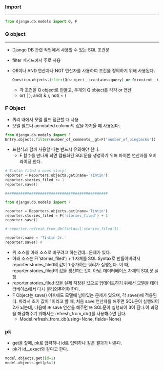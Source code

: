 ### Import

---

```python
from django.db.models import Q, F
```

### Q object

---

- Django DB 관련 작업에서 사용할 수 있는 SQL 조건문
- filter 메서드에서 주로 사용
- OR이나 AND 연산자나 NOT 연산자를 사용하여 조건을 정의하기 위해 사용된다.
    
    ```python
    Question.objects.filter(Q(subject__icontains=query) or Q(content__icontains=query))
    ```
    
    - 각 조건을 Q object로 만들고, 두개의 Q object를 각각 or 연산
    - or( | ), and( & ), not( ~ )
    

### F Object

- 쿼리 내에서 모델 필드 접근할 때 사용
- 모델 필드나 annotated column의 값을 가져올 때 사용된다.

```python
from django.db.models import F
Entry.objects.filter(number_of_comments__gt=F('number_of_pingbacks'))
```

- 표현식과 함께 사용할 때는 반드시 유의해야 한다.
    - F 함수를 만나게 되면 캡슐화된 SQL문을 생성하기 위해 파이썬 연산자를 오버라이딩 한다.

```python
# Tintin filed a news story!
reporter = Reporters.objects.get(name='Tintin')
reporter.stories_filed += 1
reporter.save()

###############################################

from django.db.models import F

reporter = Reporters.objects.get(name='Tintin')
reporter.stories_filed = F('stories_filed') + 1
reporter.save()

# reporter.refresh_from_db(fields=['stories_filed'])

reporter.name = 'Tintin Jr.'
reporter.save() # 
```

- 위 소스를 아래 소스로 바꾸려고 하는건데.. 문제가 있다.
- 아래 소스는 F('stories_filed') + 1 자체를 SQL Syntax로 만들어버려서 reporter.stories_filed의 값이 1 증가하는 쿼리가 실행된다. 이 때, reporter.stories_filed의 값을 갱신하는것이 아님. 데이터베이스 자체의 SQL문 실행
- reporter.stories_filed 값을 실제 저장된 값으로 업데이트하기 위해선 모델을 데이터베이스에서 다시 불러와주어야 한다.
- F Object는 save() 이후에도 모델에 남아있는 문제가 있으며, 각 save()에 적용된다. 따라서 초기 값이 1이라고 할 때, 처음 save 연산자를 해주면 SQL문이 실행되어 2가 되는데, 다음에 또 save 연산을 해주면 또 SQL문이 실행되어 3이 된다.이 과정을 해결해주기 위해서는 refresh_from_db()를 사용해주면 된다.
    - Model.refresh_from_db(using=None, fields=None)

### pk

- get을 할때, pk로 입력하나 id로 입력하나 같은 결과가 나온다.
- pk가 id__exact와 같다고 한다.

```python
model.objects.get(id=1)
model.objects.get(pk=1)
```
